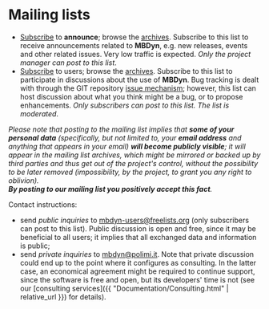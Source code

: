 ---
---
# Mailing lists

* [Subscribe](https://www.freelists.org/list/mbdyn-announce)
  to **announce**; browse the [archives](https://www.freelists.org/archive/mbdyn-announce/).
  Subscribe to this list to receive announcements related to **MBDyn**, 
  e.g. new releases, events and other related issues. 
  Very low traffic is expected.
  _Only the project manager can post to this list_. 
* [Subscribe](https://www.freelists.org/list/mbdyn-users)
  to users; browse the [archives](https://www.freelists.org/archive/mbdyn-users/).
  Subscribe to this list to participate in discussions 
  about the use of **MBDyn**. 
  Bug tracking is dealt with through the GIT repository 
  [issue mechanism](https://public.gitlab.polimi.it/DAER/mbdyn/-/issues); 
  however, this list can host discussion about what you think might be a bug, or to propose enhancements. 
  _Only subscribers can post to this list. The list is moderated_.

_Please note that posting to the mailing list implies that
**some of your personal data** (specifically, but not limited to,
your **email address** and anything that appears in your email)
**will become publicly visible**; it will appear in the mailing list archives,
which might be mirrored or backed up by third parties and thus get
out of the project's control, without the possibility
to be later removed (impossibility, by the project, to grant you
any right to oblivion).  
**By posting to our mailing list you positively accept this fact**._

Contact instructions:
* send _public inquiries_ to [mbdyn-users@freelists.org](mailto://mbdyn-users@freelists.org) (only subscribers can post to this list). Public discussion is open and free, since it may be beneficial to all users; it implies that all exchanged data and information is public;
* send _private inquiries_ to
  [mbdyn@polimi.it](mailto://mbdyn@polimi.it).
  Note that private discussion could end up to the point where
  it configures as consulting. In the latter case,
  an economical agreement might be required to continue support,
  since the software is free and open, but its developers'
  time is not (see our
  [consulting services]({{ "Documentation/Consulting.html" | relative_url }})
  for details). 

